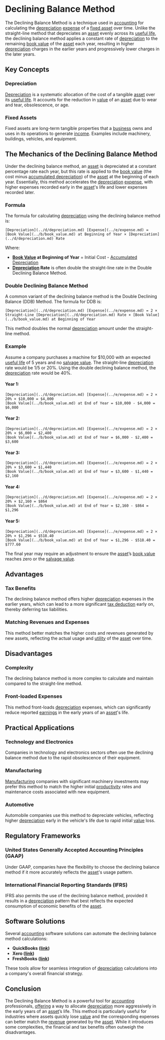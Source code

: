 # Declining Balance Method

The Declining Balance Method is a technique used in [accounting](../a/accounting.md) for calculating the [depreciation](../d/depreciation.md) [expense](../e/expense.md) of a [fixed asset](../f/fixed_asset.md) over time. Unlike the straight-line method that depreciates an [asset](../a/asset.md) evenly across its [useful life](../u/useful_life.md), the declining balance method applies a constant rate of [depreciation](../d/depreciation.md) to the remaining [book value](../b/book_value.md) of the [asset](../a/asset.md) each year, resulting in higher [depreciation](../d/depreciation.md) charges in the earlier years and progressively lower charges in the later years.

## Key Concepts

### Depreciation
[Depreciation](../d/depreciation.md) is a systematic allocation of the cost of a tangible [asset](../a/asset.md) over its [useful life](../u/useful_life.md). It accounts for the reduction in [value](../v/value.md) of an [asset](../a/asset.md) due to wear and tear, obsolescence, or age.

### Fixed Assets
Fixed assets are long-term tangible properties that a [business](../b/business.md) owns and uses in its operations to generate [income](../i/income.md). Examples include machinery, buildings, vehicles, and equipment.

## The Mechanics of the Declining Balance Method

Under the declining balance method, an [asset](../a/asset.md) is depreciated at a constant percentage rate each year, but this rate is applied to the [book value](../b/book_value.md) (the cost minus [accumulated depreciation](../a/accumulated_depreciation.md)) of the [asset](../a/asset.md) at the beginning of each year. Essentially, this method accelerates the [depreciation](../d/depreciation.md) [expense](../e/expense.md), with higher expenses recorded early in the [asset](../a/asset.md)'s life and lower expenses recorded later.

### Formula

The formula for calculating [depreciation](../d/depreciation.md) using the declining balance method is:

```
[Depreciation](../d/depreciation.md) [Expense](../e/expense.md) = [Book Value](../b/book_value.md) at Beginning of Year × [Depreciation](../d/depreciation.md) Rate
```

Where:
- **[Book Value](../b/book_value.md) at Beginning of Year** = Initial Cost - [Accumulated Depreciation](../a/accumulated_depreciation.md)
- **[Depreciation](../d/depreciation.md) Rate** is often double the straight-line rate in the Double Declining Balance Method.

### Double Declining Balance Method

A common variant of the declining balance method is the Double Declining Balance (DDB) Method. The formula for DDB is:

```
[Depreciation](../d/depreciation.md) [Expense](../e/expense.md) = 2 × Straight-Line [Depreciation](../d/depreciation.md) Rate × [Book Value](../b/book_value.md) at Beginning of Year
```

This method doubles the normal [depreciation](../d/depreciation.md) amount under the straight-line method.

### Example

Assume a company purchases a machine for $10,000 with an expected [useful life](../u/useful_life.md) of 5 years and no [salvage value](../s/salvage_value.md). The straight-line [depreciation](../d/depreciation.md) rate would be 1/5 or 20%. Using the double declining balance method, the [depreciation](../d/depreciation.md) rate would be 40%.

#### Year 1:
```
[Depreciation](../d/depreciation.md) [Expense](../e/expense.md) = 2 × 20% × $10,000 = $4,000
[Book Value](../b/book_value.md) at End of Year = $10,000 - $4,000 = $6,000
```

#### Year 2:
```
[Depreciation](../d/depreciation.md) [Expense](../e/expense.md) = 2 × 20% × $6,000 = $2,400
[Book Value](../b/book_value.md) at End of Year = $6,000 - $2,400 = $3,600
```

#### Year 3:
```
[Depreciation](../d/depreciation.md) [Expense](../e/expense.md) = 2 × 20% × $3,600 = $1,440
[Book Value](../b/book_value.md) at End of Year = $3,600 - $1,440 = $2,160
```

#### Year 4:
```
[Depreciation](../d/depreciation.md) [Expense](../e/expense.md) = 2 × 20% × $2,160 = $864
[Book Value](../b/book_value.md) at End of Year = $2,160 - $864 = $1,296
```

#### Year 5:
```
[Depreciation](../d/depreciation.md) [Expense](../e/expense.md) = 2 × 20% × $1,296 = $518.40
[Book Value](../b/book_value.md) at End of Year = $1,296 - $518.40 = $777.60
```

The final year may require an adjustment to ensure the [asset](../a/asset.md)’s [book value](../b/book_value.md) reaches zero or the [salvage value](../s/salvage_value.md).

## Advantages

### Tax Benefits
The declining balance method offers higher [depreciation](../d/depreciation.md) expenses in the earlier years, which can lead to a more significant [tax deduction](../t/tax_deduction.md) early on, thereby deferring tax liabilities.

### Matching Revenues and Expenses
This method better matches the higher costs and revenues generated by new assets, reflecting the actual usage and [utility](../u/utility.md) of the [asset](../a/asset.md) over time.

## Disadvantages

### Complexity
The declining balance method is more complex to calculate and maintain compared to the straight-line method.

### Front-loaded Expenses
This method front-loads [depreciation](../d/depreciation.md) expenses, which can significantly reduce reported [earnings](../e/earnings.md) in the early years of an [asset](../a/asset.md)'s life.

## Practical Applications

### Technology and Electronics
Companies in technology and electronics sectors often use the declining balance method due to the rapid obsolescence of their equipment.

### Manufacturing
[Manufacturing](../m/manufacturing.md) companies with significant machinery investments may prefer this method to match the higher initial [productivity](../p/productivity.md) rates and maintenance costs associated with new equipment.

### Automotive
Automobile companies use this method to depreciate vehicles, reflecting higher [depreciation](../d/depreciation.md) early in the vehicle's life due to rapid initial [value](../v/value.md) loss.

## Regulatory Frameworks

### United States Generally Accepted Accounting Principles (GAAP)
Under GAAP, companies have the flexibility to choose the declining balance method if it more accurately reflects the [asset](../a/asset.md)'s usage pattern.

### International Financial Reporting Standards (IFRS)
IFRS also permits the use of the declining balance method, provided it results in a [depreciation](../d/depreciation.md) pattern that best reflects the expected consumption of economic benefits of the [asset](../a/asset.md).

## Software Solutions

Several [accounting](../a/accounting.md) software solutions can automate the declining balance method calculations:

- **QuickBooks ([link](https://quickbooks.intuit.com/))**
- **Xero ([link](https://www.xero.com/))**
- **FreshBooks ([link](https://www.freshbooks.com/))**

These tools allow for seamless integration of [depreciation](../d/depreciation.md) calculations into a company's overall financial strategy.

## Conclusion

The Declining Balance Method is a powerful tool for [accounting](../a/accounting.md) professionals, [offering](../o/offering.md) a way to allocate [depreciation](../d/depreciation.md) more aggressively in the early years of an [asset](../a/asset.md)’s life. This method is particularly useful for industries where assets quickly lose [value](../v/value.md) and the corresponding expenses can better match the [revenue](../r/revenue.md) generated by the [asset](../a/asset.md). While it introduces some complexities, the financial and tax benefits often outweigh the disadvantages.